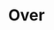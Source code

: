 ---
title: "Over"
meta_title: ""
description: ""
identifier: Over
name: Over
menus: 
  main:
    weight: 5
draft: false
_build:
  render: ""
---